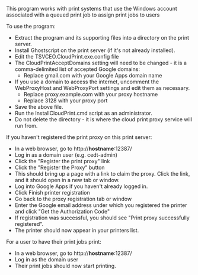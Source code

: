 This program works with print systems that use the Windows account associated with a queued print job to assign print jobs to users

To use the program:

 * Extract the program and its supporting files into a directory on the print server.
 * Install Ghostscript on the print server (if it's not already installed).
 * Edit the TSVCEO.CloudPrint.exe.config file
 * The CloudPrintAcceptDomains setting will need to be changed - it is a comma-delimited list of accepted Google domains:
   - Replace gmail.com with your Google Apps domain name
 * If you use a domain to access the internet, uncomment the WebProxyHost and WebProxyPort settings and edit them as necessary.
   - Replace proxy.example.com with your proxy hostname
   - Replace 3128 with your proxy port
 * Save the above file.
 * Run the InstallCloudPrint.cmd script as an administrator.
 * Do not delete the directory - it is where the cloud print proxy service will run from.

If you haven't registered the print proxy on this print server:

 * In a web browser, go to http://__hostname__:12387/
 * Log in as a domain user (e.g. cedt-admin)
 * Click the "Register the print proxy" link
 * Click the "Register the Proxy" button
 * This should bring up a page with a link to claim the proxy.  Click the link, and it should open in a new tab or window.
 * Log into Google Apps if you haven't already logged in.
 * Click Finish printer registration
 * Go back to the proxy registration tab or window
 * Enter the Google email address under which you registered the printer and click "Get the Authorization Code"
 * If registration was successful, you should see "Print proxy successfully registered".
 * The printer should now appear in your printers list.

For a user to have their print jobs print:

 * In a web browser, go to http://__hostname__:12387/
 * Log in as the domain user
 * Their print jobs should now start printing.
